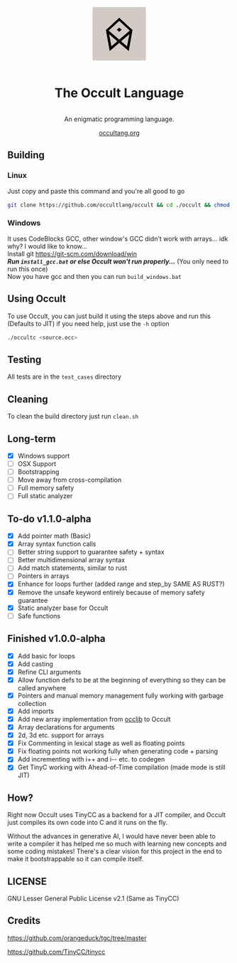<div align="center" style="display:grid;place-items:center;">
<p>
    <a href="https://occultlang.org/" target="_blank"><img width="120" src="occult.jpg"></a>
</p>
<h1>The Occult Language</h1>
<p>
An enigmatic programming language.
</p>
<a href="https://occultlang.org/" target="_blank">occultang.org</a>
</div>

## Building
### Linux

Just copy and paste this command and you're all good to go
```sh
git clone https://github.com/occultlang/occult && cd ./occult && chmod +x ./build.sh && ./build.sh
```
### Windows
It uses CodeBlocks GCC, other window's GCC didn't work with arrays... idk why? I would like to know...<br>
Install git <https://git-scm.com/download/win><br>
***Run `install_gcc.bat` or else Occult won't run properly...*** (You only need to run this once)<br>
Now you have gcc and then you can run `build_windows.bat`

## Using Occult
To use Occult, you can just build it using the steps above and run this (Defaults to JIT) if you need help, just use the `-h` option
```sh
./occultc <source.occ>
```

## Testing
All tests are in the `test_cases` directory

## Cleaning
To clean the build directory just run `clean.sh`

## Long-term
- [x] Windows support
- [ ] OSX Support 
- [ ] Bootstrapping
- [ ] Move away from cross-compilation
- [ ] Full memory safety
- [ ] Full static analyzer

## To-do v1.1.0-alpha
- [X] Add pointer math (Basic)
- [x] Array syntax function calls
- [ ] Better string support to guarantee safety + syntax
- [ ] Better multidimensional array syntax 
- [ ] Add match statements, similar to rust 
- [ ] Pointers in arrays 
- [x] Enhance for loops further (added range and step_by SAME AS RUST?)
- [x] Remove the unsafe keyword entirely because of memory safety guarantee
- [x] Static analyzer base for Occult
- [ ] Safe functions

## Finished v1.0.0-alpha
- [x] Add basic for loops
- [x] Add casting
- [x] Refine CLI arguments
- [x] Allow function defs to be at the beginning of everything so they can be called anywhere
- [x] Pointers and manual memory management fully working with garbage collection
- [x] Add imports
- [x] Add new array implementation from [occlib](https://github.com/occultlang/occlib) to Occult 
- [x] Array declarations for arguments 
- [x] 2d, 3d etc. support for arrays 
- [x] Fix Commenting in lexical stage as well as floating points
- [x] Fix floating points not working fully when generating code + parsing
- [x] Add incrementing with i++ and i-- etc. to codegen 
- [x] Get TinyC working with Ahead-of-Time compilation (made mode is still JIT)

## How?
Right now Occult uses TinyCC as a backend for a JIT compiler, and Occult just compiles its own code into C and it runs on the fly.

Without the advances in generative AI, I would have never been able to write a compiler it has helped me so much with learning new concepts and some coding mistakes!
There's a clear vision for this project in the end to make it bootstrappable so it can compile itself.

## LICENSE
GNU Lesser General Public License v2.1 (Same as TinyCC)

## Credits
https://github.com/orangeduck/tgc/tree/master

https://github.com/TinyCC/tinycc
